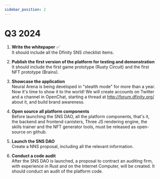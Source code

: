 ```yaml
---
sidebar_position: 2
---
```


# Q3 2024
1. **Write the whitepaper** ✅  
It should include all the Dfinity SNS checklist items.

2. **Publish the first version of the platform for testing and demonstration**  
It should include the first game prototype (Rusty Circuit) and the first NFT prototype (Brains).

3. **Showcase the application**   
Neural Arena is being developed in "stealth mode" for more than a year. Now it's time to show it to the world! We will create accounts on Twitter and a channel in OpenChat, starting a thread at http://forum.dfinity.org/ about it, and build brand awareness.

4. **Open source all platform components**  
Before launching the SNS DAO, all the platform components, that's it, the backend and frontend canisters, Three JS rendering engine, the skills trainer and the NFT generator tools, must be released as open-source on github.

5. **Launch the SNS DAO**  
Create a NNS proposal, including all the relevant information.

6. **Conduct a code audit**  
After the SNS DAO is launched, a proposal to contract an auditing firm, with experience in Rust and on the Internet Computer, will be created. It should conduct an audit of the platform code.